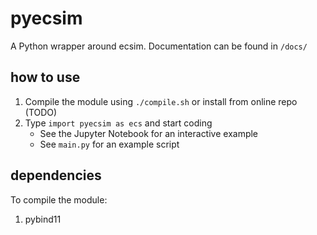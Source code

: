 # pyecsim

A Python wrapper around ecsim. Documentation can be found in `/docs/`

## how to use

1. Compile the module using `./compile.sh` or install from online repo (TODO)
2. Type `import pyecsim as ecs` and start coding
    * See the Jupyter Notebook for an interactive example
    * See `main.py` for an example script

## dependencies

To compile the module:

1. pybind11
